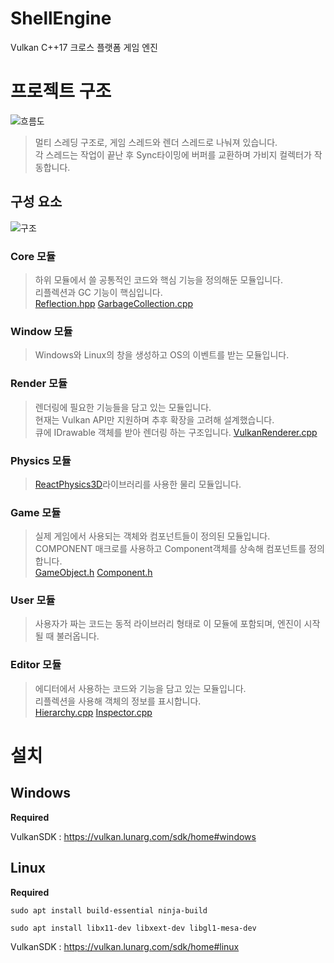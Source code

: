 # ShellEngine
Vulkan C++17 크로스 플랫폼 게임 엔진

# 프로젝트 구조

![흐름도](https://github.com/user-attachments/assets/79eef4d4-5b85-4093-8597-183433164c18)
> 멀티 스레딩 구조로, 게임 스레드와 렌더 스레드로 나눠져 있습니다. </br>
> 각 스레드는 작업이 끝난 후 Sync타이밍에 버퍼를 교환하며 가비지 컬렉터가 작동합니다.

## 구성 요소
![구조](https://github.com/user-attachments/assets/7f85f7ac-3e7e-43e1-accb-9dc8effbc9e0)

### Core 모듈
> 하위 모듈에서 쓸 공통적인 코드와 핵심 기능을 정의해둔 모듈입니다. </br>
> 리플렉션과 GC 기능이 핵심입니다. </br>
> [Reflection.hpp](https://github.com/Shell4026/ShellEngine/blob/main/include/Core/Reflection.hpp) [GarbageCollection.cpp](https://github.com/Shell4026/ShellEngine/blob/main/src/Core/GarbageCollection.cpp)</br>
### Window 모듈
> Windows와 Linux의 창을 생성하고 OS의 이벤트를 받는 모듈입니다.
### Render 모듈
> 렌더링에 필요한 기능들을 담고 있는 모듈입니다. </br>
> 현재는 Vulkan API만 지원하며 추후 확장을 고려해 설계했습니다. </br>
> 큐에 IDrawable 객체를 받아 렌더링 하는 구조입니다. [VulkanRenderer.cpp](https://github.com/Shell4026/ShellEngine/blob/main/src/Render/VulkanImpl/VulkanRenderer.cpp)
### Physics 모듈
> [ReactPhysics3D](https://www.reactphysics3d.com/)라이브러리를 사용한 물리 모듈입니다.
### Game 모듈
> 실제 게임에서 사용되는 객체와 컴포넌트들이 정의된 모듈입니다.</br>
> COMPONENT 매크로를 사용하고 Component객체를 상속해 컴포넌트를 정의합니다.</br>
> [GameObject.h](https://github.com/Shell4026/ShellEngine/blob/main/include/Game/GameObject.h) [Component.h](https://github.com/Shell4026/ShellEngine/blob/main/include/Game/Component/Component.h)
### User 모듈
> 사용자가 짜는 코드는 동적 라이브러리 형태로 이 모듈에 포함되며, 엔진이 시작 될 때 불러옵니다. </br>
### Editor 모듈
> 에디터에서 사용하는 코드와 기능을 담고 있는 모듈입니다. </br>
> 리플렉션을 사용해 객체의 정보를 표시합니다. </br>
> [Hierarchy.cpp](https://github.com/Shell4026/ShellEngine/blob/main/src/Editor/Hierarchy.cpp) [Inspector.cpp](https://github.com/Shell4026/ShellEngine/blob/main/src/Editor/Inspector.cpp)

# 설치
## Windows

**Required**

VulkanSDK : https://vulkan.lunarg.com/sdk/home#windows

## Linux

**Required**
```
sudo apt install build-essential ninja-build
```
```
sudo apt install libx11-dev libxext-dev libgl1-mesa-dev
```
VulkanSDK : https://vulkan.lunarg.com/sdk/home#linux
